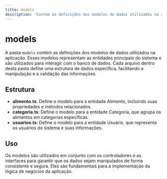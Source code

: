 ```yaml
---
title: models
description: 'Contém as definições dos modelos de dados utilizados na aplicação.'
---
```


# models

A pasta `models` contém as definições dos modelos de dados utilizados na aplicação. Esses modelos representam as entidades principais do sistema e são utilizados para interagir com o banco de dados. Cada arquivo dentro desta pasta define uma estrutura de dados específica, facilitando a manipulação e a validação das informações.

## Estrutura

- **alimento.ts**: Define o modelo para a entidade Alimento, incluindo suas propriedades e métodos relacionados.
- **categoria.ts**: Define o modelo para a entidade Categoria, que agrupa os alimentos em categorias específicas.
- **usuarios.ts**: Define o modelo para a entidade Usuário, que representa os usuários do sistema e suas informações.

## Uso

Os modelos são utilizados em conjunto com os controladores e as interfaces para garantir que os dados sejam manipulados de forma consistente e segura. Eles são fundamentais para a implementação da lógica de negócios da aplicação.